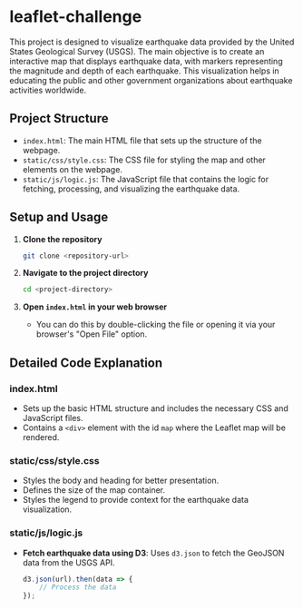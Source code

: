 # leaflet-challenge


This project is designed to visualize earthquake data provided by the United States Geological Survey (USGS). The main objective is to create an interactive map that displays earthquake data, with markers representing the magnitude and depth of each earthquake. This visualization helps in educating the public and other government organizations about earthquake activities worldwide.

## Project Structure

- `index.html`: The main HTML file that sets up the structure of the webpage.
- `static/css/style.css`: The CSS file for styling the map and other elements on the webpage.
- `static/js/logic.js`: The JavaScript file that contains the logic for fetching, processing, and visualizing the earthquake data.

## Setup and Usage

1. **Clone the repository**
    ```bash
    git clone <repository-url>
    ```

2. **Navigate to the project directory**
    ```bash
    cd <project-directory>
    ```

3. **Open `index.html` in your web browser**
    - You can do this by double-clicking the file or opening it via your browser's "Open File" option.

## Detailed Code Explanation

### index.html

- Sets up the basic HTML structure and includes the necessary CSS and JavaScript files.
- Contains a `<div>` element with the id `map` where the Leaflet map will be rendered.

### static/css/style.css

- Styles the body and heading for better presentation.
- Defines the size of the map container.
- Styles the legend to provide context for the earthquake data visualization.

### static/js/logic.js

- **Fetch earthquake data using D3**: Uses `d3.json` to fetch the GeoJSON data from the USGS API.
  ```javascript
  d3.json(url).then(data => {
      // Process the data
  });